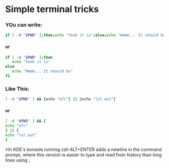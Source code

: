 # Simple terminal tricks
### YOu can write:
```bash
if [ -d "$PWD" ];then;echo "Yeah it is";else;echo "Hmmm... It should be";fi
```

#### or

```bash
if [ -d "$PWD" ];then
   echo "Yeah it is"
else
   echo "Hmmm... It should be"
fi
```

### Like This:

```bash
[ -d "$PWD" ] && {echo "ofc"} || {echo "lol wut"}

```

#### or

```bash
[ -d "$PWD" ] && {
echo "ofc"
} || {
echo "lol wut"
}
```

*In KDE's konsole running zsh ALT+ENTER adds a newline in the command prompt, where this version is easier to type and read from history than long lines using ;


